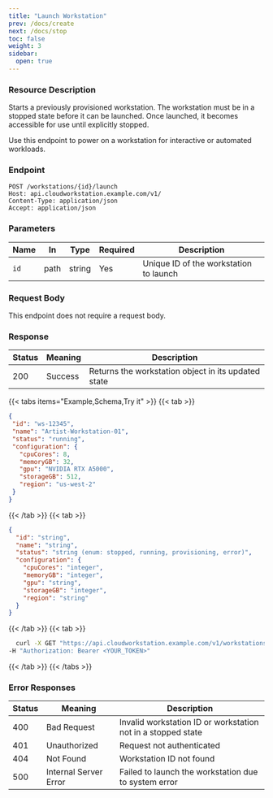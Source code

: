 ```yaml
---
title: "Launch Workstation"
prev: /docs/create
next: /docs/stop
toc: false
weight: 3
sidebar:
  open: true
---
```

### Resource Description
Starts a previously provisioned workstation.
The workstation must be in a stopped state before it can be launched. Once launched, it becomes accessible for use until explicitly stopped.

Use this endpoint to power on a workstation for interactive or automated workloads.
### Endpoint
```properties
POST /workstations/{id}/launch
Host: api.cloudworkstation.example.com/v1/
Content-Type: application/json
Accept: application/json
```
### Parameters
| Name | In   | Type   | Required | Description                             |
| ---- | ---- | ------ | -------- | --------------------------------------- |
| `id` | path | string | Yes      | Unique ID of the workstation to launch |

### Request Body
This endpoint does not require a request body.

### Response
| Status | Meaning               | Description                                      |
|--------|-----------------------|--------------------------------------------------|
| 200    | Success               | Returns the workstation object in its updated state |

{{< tabs items="Example,Schema,Try it" >}}
  {{< tab >}}
 ```json
{
  "id": "ws-12345",
  "name": "Artist-Workstation-01",
  "status": "running",
  "configuration": {
    "cpuCores": 8,
    "memoryGB": 32,
    "gpu": "NVIDIA RTX A5000",
    "storageGB": 512,
    "region": "us-west-2"
  }
}
```
  {{< /tab >}}
  {{< tab >}}
```json
{
  "id": "string",
  "name": "string",
  "status": "string (enum: stopped, running, provisioning, error)",
  "configuration": {
    "cpuCores": "integer",
    "memoryGB": "integer",
    "gpu": "string",
    "storageGB": "integer",
    "region": "string"
  }
}
```
  {{< /tab >}}
  {{< tab >}}
  ```bash
    curl -X GET "https://api.cloudworkstation.example.com/v1/workstations/ws-12345/launch" \
-H "Authorization: Bearer <YOUR_TOKEN>"
  ```
  {{< /tab >}}
{{< /tabs >}}

### Error Responses
| Status | Meaning               | Description                                      |
|--------|-----------------------|--------------------------------------------------|
| 400    | Bad Request           | Invalid workstation ID or workstation not in a stopped state  |
| 401    | Unauthorized          | Request not authenticated |
| 404    | Not Found             | Workstation ID not found  |
| 500    | Internal Server Error | Failed to launch the workstation due to system error |
